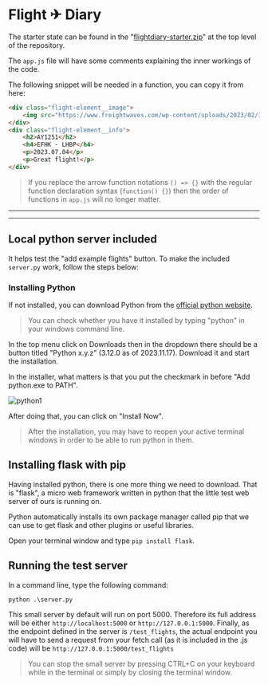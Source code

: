 # Flight ✈ Diary

The starter state can be found in the "[flightdiary-starter.zip](./flightdiary-starter.zip)" at the top level of the repository.

The `app.js` file will have some comments explaining the inner workings of the code.

The following snippet will be needed in a function, you can copy it from here:

```html
<div class="flight-element__image">
    <img src="https://www.freightwaves.com/wp-content/uploads/2023/02/13/Finnair-A350-weight_1.jpg" alt="Finnair">
</div>
<div class="flight-element__info">
    <h2>AY1251</h2>
    <h4>EFHK - LHBP</h4>
    <p>2023.07.04</p>
    <p>Great flight!</p>
</div>
```

> If you replace the arrow function notations `() => {}` with the regular function declaration syntax (`function() {}`) then the order of functions in `app.js` will no longer matter.

<hr/>
<hr/>

## Local python server included
It helps test the "add example flights" button.
To make the included `server.py` work, follow the steps below:

### Installing Python

If not installed, you can download Python from the [official python website](https://www.python.org/).

> You can check whether you have it installed by typing "python" in your windows command line.

In the top menu click on Downloads then in the dropdown there should be a button titled "Python x.y.z" (3.12.0 as of 2023.11.17). Download it and start the installation.

In the installer, what matters is that you put the checkmark in before "Add python.exe to PATH".

![python1](https://i.imgur.com/hytsmtw.png)

After doing that, you can click on "Install Now".

> After the installation, you may have to reopen your active terminal windows in order to be able to run python in them.

## Installing flask with pip

Having installed python, there is one more thing we need to download. That is "flask", a micro web framework written in python that the little test web server of ours is running on.

Python automatically installs its own package manager called pip that we can use to get flask and other plugins or useful libraries.

Open your terminal window and type `pip install flask`.

## Running the test server

In a command line, type the following command: 

```
python .\server.py
```

This small server by default will run on port 5000. Therefore its full address will be either `http://localhost:5000` or `http://127.0.0.1:5000`. 
Finally, as the endpoint defined in the server is `/test_flights`, the actual endpoint you will have to send a request from your fetch call (as it is included in the .js code) will be `http://127.0.0.1:5000/test_flights`

> You can stop the small server by pressing CTRL+C on your keyboard while in the terminal or simply by closing the terminal window.